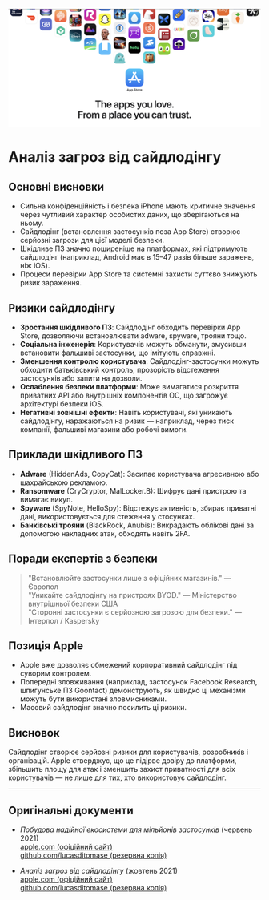 ![Banner](../assets/banner.png)  

# Аналіз загроз від сайдлодінгу  

## Основні висновки  

- Сильна конфіденційність і безпека iPhone мають критичне значення через чутливий характер особистих даних, що зберігаються на ньому.  
- Сайдлодінг (встановлення застосунків поза App Store) створює серйозні загрози для цієї моделі безпеки.  
- Шкідливе ПЗ значно поширеніше на платформах, які підтримують сайдлодінг (наприклад, Android має в 15–47 разів більше заражень, ніж iOS).  
- Процеси перевірки App Store та системні захисти суттєво знижують ризик зараження.  

## Ризики сайдлодінгу  

- **Зростання шкідливого ПЗ**: Сайдлодінг обходить перевірки App Store, дозволяючи встановлювати adware, spyware, трояни тощо.  
- **Соціальна інженерія**: Користувачів можуть обманути, змусивши встановити фальшиві застосунки, що імітують справжні.  
- **Зменшення контролю користувача**: Сайдлодінг-застосунки можуть обходити батьківський контроль, прозорість відстеження застосунків або запити на дозволи.  
- **Ослаблення безпеки платформи**: Може вимагатися розкриття приватних API або внутрішніх компонентів ОС, що загрожує архітектурі безпеки iOS.  
- **Негативні зовнішні ефекти**: Навіть користувачі, які уникають сайдлодінгу, наражаються на ризик — наприклад, через тиск компанії, фальшиві магазини або робочі вимоги.  

## Приклади шкідливого ПЗ  

- **Adware** (HiddenAds, CopyCat): Засипає користувача агресивною або шахрайською рекламою.  
- **Ransomware** (CryCryptor, MalLocker.B): Шифрує дані пристрою та вимагає викуп.  
- **Spyware** (SpyNote, HelloSpy): Відстежує активність, збирає приватні дані, використовується для стеження у стосунках.  
- **Банківські трояни** (BlackRock, Anubis): Викрадають облікові дані за допомогою накладних атак, обходять навіть 2FA.  

## Поради експертів з безпеки  

> "Встановлюйте застосунки лише з офіційних магазинів." — Європол  
> "Уникайте сайдлодінгу на пристроях BYOD." — Міністерство внутрішньої безпеки США  
> "Сторонні застосунки є серйозною загрозою для безпеки." — Інтерпол / Kaspersky  

## Позиція Apple  

- Apple вже дозволяє обмежений корпоративний сайдлодінг під суворим контролем.  
- Попередні зловживання (наприклад, застосунок Facebook Research, шпигунське ПЗ Goontact) демонструють, як швидко ці механізми можуть бути використані зловмисниками.  
- Масовий сайдлодінг значно посилить ці ризики.  

## Висновок  

Сайдлодінг створює серйозні ризики для користувачів, розробників і організацій. Apple стверджує, що це підірве довіру до платформи, збільшить площу для атак і зменшить захист приватності для всіх користувачів — не лише для тих, хто використовує сайдлодінг.  

---  

## Оригінальні документи  

- *Побудова надійної екосистеми для мільйонів застосунків* (червень 2021)  
  [apple.com (офіційний сайт)](https://www.apple.com/privacy/docs/Building_a_Trusted_Ecosystem_for_Millions_of_Apps.pdf)  
  [github.com/lucasditomase (резервна копія)](https://github.com/lucasditomase/app-restrictions/blob/main/summary.pdf)  

- *Аналіз загроз від сайдлодінгу* (жовтень 2021)  
  [apple.com (офіційний сайт)](https://www.apple.com/privacy/docs/Building_a_Trusted_Ecosystem_for_Millions_of_Apps_A_Threat_Analysis_of_Sideloading.pdf)  
  [github.com/lucasditomase (резервна копія)](https://github.com/lucasditomase/app-restrictions/blob/main/threat-analysis.pdf)  
